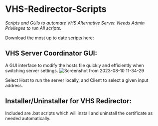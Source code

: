# VHS-Redirector-Scripts
_Scripts and GUIs to automate VHS Alternative Server. Needs Admin Privileges to run All scripts._

Download the most up to date scripts here: ![]()



**VHS Server Coordinator GUI:**
------------------------------
A GUI interface to modify the hosts file quickly and efficiently when switching server settings. 
![Screenshot from 2023-08-10 11-34-29](https://github.com/SkelXton/VHS-Redirector-Scripts/assets/57548041/2faf28e5-f705-4486-8e18-09c8994862b4)

Select Host to run the server locally, and Client to select a given input address. 

**Installer/Uninstaller for VHS Redirector:**
-------------------------------
Included are .bat scripts which will install and uninstall the certificate as needed automatically. 
